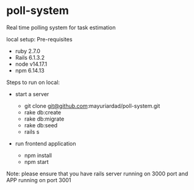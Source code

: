 # poll-system

Real time polling system for task estimation

local setup:
Pre-requisites

- ruby 2.7.0
- Rails 6.1.3.2
- node v14.17.1
- npm 6.14.13

Steps to run on local:

- start a server

  - git clone git@github.com:mayuriardad/poll-system.git
  - rake db:create
  - rake db:migrate
  - rake db:seed
  - rails s

- run frontend application
  - npm install
  - npm start

Note: please ensure that you have rails server running on 3000 port and APP running on port 3001
